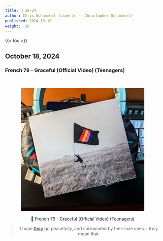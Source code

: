 ```yaml
---
title: 🎸 10-24
author: Chris Schammert (csmertx -- Christopher Schammert)
published: 2024-10-18
weight: -20
---
```


<!--more-->

{{< toc >}}

## October 18, 2024
### French 79 - Graceful (Official Video) (Teenagers)

<br />
<div style="text-align: center;">

![albumimg](/Blog/music/images/french_79_teenagers_digipak.jpg "French 79 - Teenagers - Digipak")
<br />

[🔗 French 79 - Graceful (Official Video) (Teenagers)](https://www.youtube.com/watch?v=QoQvJiElC3U "YouTube \ French 79 - Graceful (Official Video) (Teenagers)")

> I hope <u><b>they</b></u> go peacefully, and surrounded by their love ones. I truly mean that.

</div>
<br />